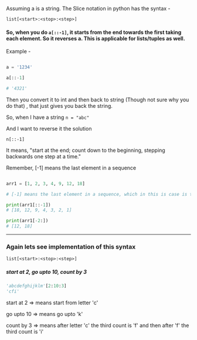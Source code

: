 Assuming a is a string. The Slice notation in python has the syntax -

```
list[<start>:<stop>:<step>]

```

#### So, when you do `a[::-1]`, it starts from the end towards the first taking each element. So it reverses a. This is applicable for lists/tuples as well.

Example -

```python

a = '1234'

a[::-1]

# '4321'

```

Then you convert it to int and then back to string (Though not sure why you do that) , that just gives you back the string.

So, when I have a string `n = "abc"`

And I want to reverse it the solution

```
n[::-1]
```

It means, "start at the end; count down to the beginning, stepping backwards one step at a time."

Remember, [-1] means the last element in a sequence

```python

arr1 = [1, 2, 3, 4, 9, 12, 18]

# [-1] means the last element in a sequence, which in this is case is the list

print(arr1[::-1])
# [18, 12, 9, 4, 3, 2, 1]

print(arr1[-2:])
# [12, 18]

```

---

### Again lets see implementation of this syntax

```
list[<start>:<stop>:<step>]

```

##### start at 2, go upto 10, count by 3

```python
'abcdefghijklm'[2:10:3]
'cfi'
```

start at 2 => means start from letter 'c'

go upto 10 => means go upto 'k'

count by 3 => means after letter 'c' the third count is 'f' and then after 'f' the third count is 'i'
